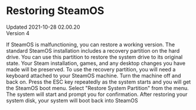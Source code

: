 # Restoring SteamOS
Updated 2021-10-28 02.00.20  
Version 4  

If SteamOS is malfunctioning, you can restore a working version. The standard SteamOS installation includes a recovery partition on the hard drive. You can use this partition to restore the system drive to its original state. Your Steam installation, games, and any desktop changes you have made will be preserved. To use the recovery partition, you will need a keyboard attached to your SteamOS machine. Turn the machine off and back on. Press the ESC key repeatedly as the system starts and you will get the SteamOS boot menu. Select "Restore System Partition" from the menu. The system will start and prompt you for confirmation. After restoring your system disk, your system will boot back into SteamOS
